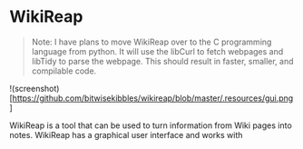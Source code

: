 # WikiReap

> Note: I have plans to move WikiReap over to the C programming language from python. It will use the libCurl to fetch webpages and libTidy to parse the webpage. This should result in faster, smaller, and compilable code.

!(screenshot)[https://github.com/bitwisekibbles/wikireap/blob/master/.resources/gui.png]

WikiReap is a tool that can be used to turn information from Wiki pages into notes. WikiReap has a graphical user interface and works with
